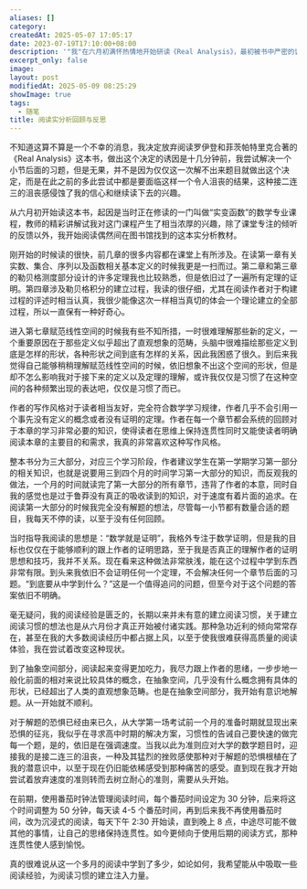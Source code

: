 ```yaml
---
aliases: []
category: 
createdAt: 2025-05-07 17:05:17
date: 2023-07-19T17:10:00+08:00
description: '"我"在六月初满怀热情地开始研读《Real Analysis》，最初被书中严密的证明体系吸引，每天沉浸其中5-6小时。前四章关于勒贝格测度和积分的内容尚能应对，但进入第七章赋范线性空间后，抽象的数学概念逐渐超出直观想象能力。虽然作者友好的写作风格让阅读过程保持连贯，但"我"犯下关键错误：过分追求阅读速度而忽略习题训练，一个月就"速通"了本应花费3-4个月的第一部分。当真正开始解题时，长期积累的解题恐惧与挫败感集中爆发，最终在连续解题失败后决定暂停。这次经历让"我"深刻意识到数学学习不能仅停留在理解证明层面，更需要通过解题内化知识。尽管暂时放弃，这段阅读历程让"我"重新审视了自己的学习方式，认识到耐心比速度更重要，实践比理论更关键。'
excerpt_only: false
image: 
layout: post
modifiedAt: 2025-05-09 08:25:29
showImage: true
tags:
  - 随笔
title: 阅读实分析回顾与反思
---
```


不知道这算不算是一个不幸的消息，我决定放弃阅读罗伊登和菲茨帕特里克合著的《Real Analysis》这本书，做出这个决定的诱因是十几分钟前，我尝试解决一个小节后面的习题，但是无果，并不是因为仅仅这一次解不出来题目就做出这个决定，而是在此之前的多此尝试中都是要面临这样一个令人沮丧的结果，这种接二连三的沮丧感侵蚀了我的信心和继续读下去的兴趣。

从六月初开始读这本书，起因是当时正在修读的一门叫做“实变函数”的数学专业课程，教师的精彩讲解试我对这门课程产生了相当浓厚的兴趣，除了课堂专注的倾听的反馈以外，我开始阅读偶然间在图书馆找到的这本实分析教材。

刚开始的时候读的很快，前几章的很多内容都在课堂上有所涉及。在读第一章有关实数、集合、序列以及函数相关基本定义的时候我更是一扫而过。第二章和第三章的勒贝格测度部分设计的许多定理我也比较熟悉，但是依旧过了一遍所有定理的证明。第四章涉及勒贝格积分的建立过程，我读的很仔细，尤其在阅读作者对于构建过程的评述时相当认真，我很少能像这次一样相当真切的体会一个理论建立的全部过程，所以一直保有一种好奇心。

进入第七章赋范线性空间的时候我有些不知所措，一时很难理解那些新的定义，一个重要原因在于那些定义似乎超出了直观想象的范畴，头脑中很难描绘那些定义到底是怎样的形状，各种形状之间到底有怎样的关系，因此我困惑了很久。到后来我觉得自己能够稍稍理解赋范线性空间的时候，依旧想象不出这个空间的形状，但是却不怎么影响我对于接下来的定义以及定理的理解，或许我仅仅是习惯了在这种空间的各种频繁出现的表达吧，仅仅是习惯了而已。

作者的写作风格对于读者相当友好，完全符合数学学习规律，作者几乎不会引用一个事先没有定义的概念或者没有证明的定理。作者在每一个章节都会系统的回顾对于本章的学习非常必要的知识，使得读者在思维上保持连贯性同时又能使读者明确阅读本章的主要目的和需求，我真的非常喜欢这种写作风格。

整本书分为三大部分，对应三个学习阶段，作者建议学生在第一学期学习第一部分的相关知识，也就是说要用三到四个月的时间学习第一大部分的知识，而反观我的做法，一个月的时间就读完了第一大部分的所有章节，违背了作者的本意，同时自我的感觉也是过于鲁莽没有真正的吸收读到的知识，对于速度有着片面的追求。在阅读第一大部分的时候我完全没有解题的想法，尽管每一小节都有数量合适的题目，我每天不停的读，以至于没有任何回顾。

当时指导我阅读的思想是：“数学就是证明”，我格外专注于数学证明，但是我的目标也仅仅在于能够顺利的跟上作者的证明思路，至于我是否真正的理解作者的证明思想和技巧，我并不关系。现在看来这种做法非常肤浅，能在这个过程中学到东西非常有限。到头来我依旧不会证明任何一个定理，不会解决任何一个章节后面的习题。“到底要从中学到什么？”这是一个值得追问的问题，但至今对于这个问题的答案依旧不明确。

毫无疑问，我的阅读经验是匮乏的，长期以来并未有意的建立阅读习惯，关于建立阅读习惯的想法也是从六月份才真正开始被付诸实践。那种急功近利的倾向常常存在，甚至在我的大多数阅读经历中都占据上风，以至于使我很难获得高质量的阅读体验，我在尝试着改变这种现状。

到了抽象空间部分，阅读起来变得更加吃力，我尽力跟上作者的思绪，一步步地一般化前面的相对来说比较具体的概念，在抽象空间，几乎没有什么概念拥有具体的形状，已经超出了人类的直观想象范畴。也是在抽象空间部分，我开始有意识地解题。从一开始就不顺利。

对于解题的恐惧已经由来已久，从大学第一场考试前一个月的准备时期就显现出来恐惧的征兆，我似乎在寻求高中时期的解决方案，习惯性的告诫自己要快速的做完每一个题，是的，依旧是在强调速度。当我以此为准则应对大学的数学题目时，迎接我的是接二连三的沮丧，一种及其猛烈的挫败感使那种对于解题的恐惧根植在了我的潜意识中，以至于现在仍旧能依稀感受到那种痛苦的感受。直到现在我才开始尝试着放弃速度的准则转而去树立耐心的准则，需要从头开始。

在前期，使用番茄时钟法管理阅读时间，每个番茄时间设定为 30 分钟，后来将这个时间调整为 50 分钟，每天读 4-5 个番茄时间，再到后来我不再使用番茄时间，改为沉浸式的阅读，每天下午 2:30 开始读，直到晚上 8 点，中途尽可能不做其他的事情，让自己的思绪保持连贯性。如今更倾向于使用后期的阅读方式，那种连贯性使人感到愉悦。

真的很难说从这一个多月的阅读中学到了多少，如论如何，我希望能从中吸取一些阅读经验，为阅读习惯的建立注入力量。
